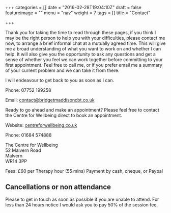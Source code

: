 +++
categories = []
date = "2016-02-28T19:04:10Z"
draft = false
featureimage = ""
menu = "nav"
weight = 7
tags = []
title = "Contact"

+++

Thank you for taking the time to read through these pages, if you think I may be
the right person to help you with your difficulties, please contact me now, to
arrange a brief informal chat at a mutually agreed time. This will give me a
broad understanding of what you want to work on and whether I can help. It will
also give you the opportunity to ask any questions and get a sense of whether
you feel we can work together before committing to your first appointment.
Feel free to call me, or if you prefer email me a summary of your current 
problem and we can take it from there.

I will endeavour to get back to you as soon as I can.

Phone: 07752 199258

Email: contact@bridgetmaddisoncbt.co.uk


Ready to go ahead and make an appointment? Please feel free to contact the Centre for Wellbeing direct to book an appointment.

Website:    [centreforwellbeing.co.uk](http://centreforwellbeing.co.uk/)

Phone:     01684 574888

The Centre for Wellbeing  
52 Malvern Road  
Malvern  
WR14 3PP

Fees:    £60 per Therapy hour (55 mins) Payment by cash, cheque, or Paypal

## Cancellations or non attendance
Please to get in touch as soon as possible if you are unable to attend. For less than 24 hours notice I would ask you to pay 50% of the session fee.




